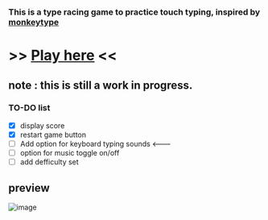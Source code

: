 ### This is a type racing game to practice touch typing, inspired by [monkeytype](https://monkeytype.com)

# >> [Play here](https://oeuf16.github.io/Type-racer/) << 
## note : this is still a work in progress.
### TO-DO list
- [x] display score
- [x] restart game button 
- [ ] Add option for keyboard typing sounds <---
- [ ] option for music toggle on/off 
- [ ] add defficulty set
## preview

![image](https://user-images.githubusercontent.com/93136950/181870547-03ee0dde-f4fd-41d1-aa8b-a3d2e1bd6310.png)




